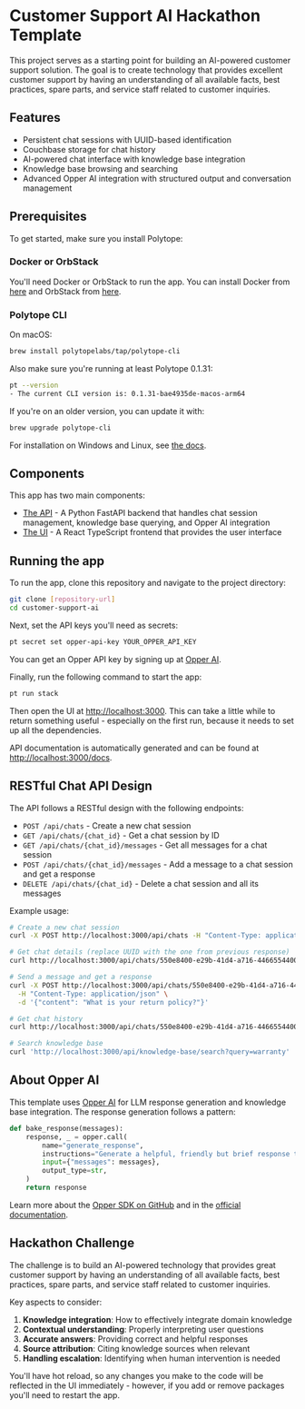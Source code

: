 # Customer Support AI Hackathon Template

This project serves as a starting point for building an AI-powered customer support solution. The goal is to create technology that provides excellent customer support by having an understanding of all available facts, best practices, spare parts, and service staff related to customer inquiries.

## Features

- Persistent chat sessions with UUID-based identification
- Couchbase storage for chat history
- AI-powered chat interface with knowledge base integration
- Knowledge base browsing and searching
- Advanced Opper AI integration with structured output and conversation management

## Prerequisites

To get started, make sure you install Polytope:

### Docker or OrbStack
You'll need Docker or OrbStack to run the app. You can install Docker from [here](https://docs.docker.com/get-docker/) and OrbStack from [here](https://docs.orbstack.dev/install).

### Polytope CLI
On macOS:
```bash
brew install polytopelabs/tap/polytope-cli
```

Also make sure you're running at least Polytope 0.1.31:
```bash
pt --version
- The current CLI version is: 0.1.31-bae4935de-macos-arm64
```

If you're on an older version, you can update it with:
```bash
brew upgrade polytope-cli
```

For installation on Windows and Linux, see [the docs](https://polytope.com/docs/quick-start).

## Components
This app has two main components:
- [The API](./api) - A Python FastAPI backend that handles chat session management, knowledge base querying, and Opper AI integration
- [The UI](./frontend) - A React TypeScript frontend that provides the user interface

## Running the app
To run the app, clone this repository and navigate to the project directory:

```bash
git clone [repository-url]
cd customer-support-ai
```

Next, set the API keys you'll need as secrets:
```bash
pt secret set opper-api-key YOUR_OPPER_API_KEY
```

You can get an Opper API key by signing up at [Opper AI](https://opper.ai).

Finally, run the following command to start the app:
```bash
pt run stack
```

Then open the UI at [http://localhost:3000](http://localhost:3000). This can take a little while to return something useful - especially on the first run, because it needs to set up all the dependencies.

API documentation is automatically generated and can be found at [http://localhost:3000/docs](http://localhost:3000/docs).

## RESTful Chat API Design

The API follows a RESTful design with the following endpoints:

- `POST /api/chats` - Create a new chat session
- `GET /api/chats/{chat_id}` - Get a chat session by ID
- `GET /api/chats/{chat_id}/messages` - Get all messages for a chat session
- `POST /api/chats/{chat_id}/messages` - Add a message to a chat session and get a response
- `DELETE /api/chats/{chat_id}` - Delete a chat session and all its messages

Example usage:

```bash
# Create a new chat session
curl -X POST http://localhost:3000/api/chats -H "Content-Type: application/json" -d '{}'

# Get chat details (replace UUID with the one from previous response)
curl http://localhost:3000/api/chats/550e8400-e29b-41d4-a716-446655440000

# Send a message and get a response
curl -X POST http://localhost:3000/api/chats/550e8400-e29b-41d4-a716-446655440000/messages \
  -H "Content-Type: application/json" \
  -d '{"content": "What is your return policy?"}'

# Get chat history
curl http://localhost:3000/api/chats/550e8400-e29b-41d4-a716-446655440000/messages

# Search knowledge base
curl 'http://localhost:3000/api/knowledge-base/search?query=warranty'
```

## About Opper AI

This template uses [Opper AI](https://opper.ai) for LLM response generation and knowledge base integration. The response generation follows a pattern:

```python
def bake_response(messages):
    response, _ = opper.call(
        name="generate_response",
        instructions="Generate a helpful, friendly but brief response to the user's message in the conversation.",
        input={"messages": messages},
        output_type=str,
    )
    return response
```

Learn more about the [Opper SDK on GitHub](https://github.com/opper-ai/opper-python) and in the [official documentation](https://docs.opper.ai/).

## Hackathon Challenge

The challenge is to build an AI-powered technology that provides great customer support by having an understanding of all available facts, best practices, spare parts, and service staff related to customer inquiries.

Key aspects to consider:
1. **Knowledge integration**: How to effectively integrate domain knowledge
2. **Contextual understanding**: Properly interpreting user questions
3. **Accurate answers**: Providing correct and helpful responses
4. **Source attribution**: Citing knowledge sources when relevant
5. **Handling escalation**: Identifying when human intervention is needed

You'll have hot reload, so any changes you make to the code will be reflected in the UI immediately - however, if you add or remove packages you'll need to restart the app.
